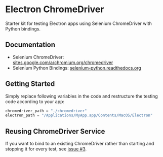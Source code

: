 # Electron ChromeDriver
Starter kit for testing Electron apps using Selenium ChromeDriver with Python bindings.

## Documentation
* Selenium ChromeDriver: [sites.google.com/a/chromium.org/chromedriver](https://sites.google.com/a/chromium.org/chromedriver/)
* Selenium Python Bindings: [selenium-python.readthedocs.org](https://selenium-python.readthedocs.org)

## Getting Started
Simply replace following variables in the code and restructure the testing code according to your app:

```python
chromedriver_path = "./chromedriver"
electron_path = "/Applications/MyApp.app/Contents/MacOS/Electron"
```

## Reusing ChromeDriver Service
If you want to bind to an existing ChromeDriver rather than starting and stopping it for every test, see [issue #3](https://github.com/soygul/electron-chromedriver/issues/3).
